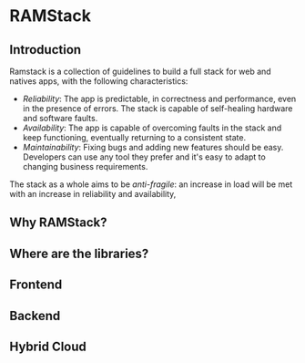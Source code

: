 # RAMStack
## Introduction

Ramstack is a collection of guidelines to build a full stack for web and natives apps, with the following characteristics:

 - *Reliability*: The app is predictable, in correctness and performance, even in the presence of errors. The stack is capable of self-healing hardware and software faults.
 - *Availability*:  The app is capable of overcoming faults in the stack and keep functioning, eventually returning to a consistent state. 
 - *Maintainability*: Fixing bugs and adding new features should be easy. Developers can use any tool they prefer and it's easy to adapt to changing business requirements.


The stack as a whole aims to be *anti-fragile*: an increase in load will be met with an increase in reliability and availability, 

## Why RAMStack?

## Where are the libraries?

## Frontend

## Backend

## Hybrid Cloud


<!--stackedit_data:
eyJoaXN0b3J5IjpbMzAwMDE1MTgxLC05Nzc0NTY0MjYsODE3Mz
EwMDM2LDMzNjQwNzc5NywtMjAwNDM0MDU5LC0xODc3NTk1Mjc1
XX0=
-->